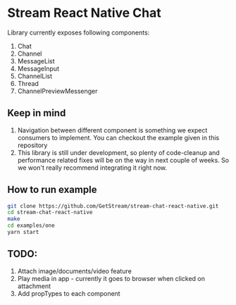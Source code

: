 # Stream React Native Chat

Library currently exposes following components:

1. Chat
2. Channel
3. MessageList
4. MessageInput
5. ChannelList
6. Thread
7. ChannelPreviewMessenger

## Keep in mind

1. Navigation between different component is something we expect consumers to implement. You can checkout the example given in this repository
2. This library is still under development, so plenty of code-cleanup and performance related fixes will be on the way in next couple of weeks. So we won't really recommend integrating it right now.

## How to run example

```bash
git clone https://github.com/GetStream/stream-chat-react-native.git
cd stream-chat-react-native
make
cd examples/one
yarn start
```

## TODO:

1. Attach image/documents/video feature
2. Play media in app - currently it goes to browser when clicked on attachment
3. Add propTypes to each component
